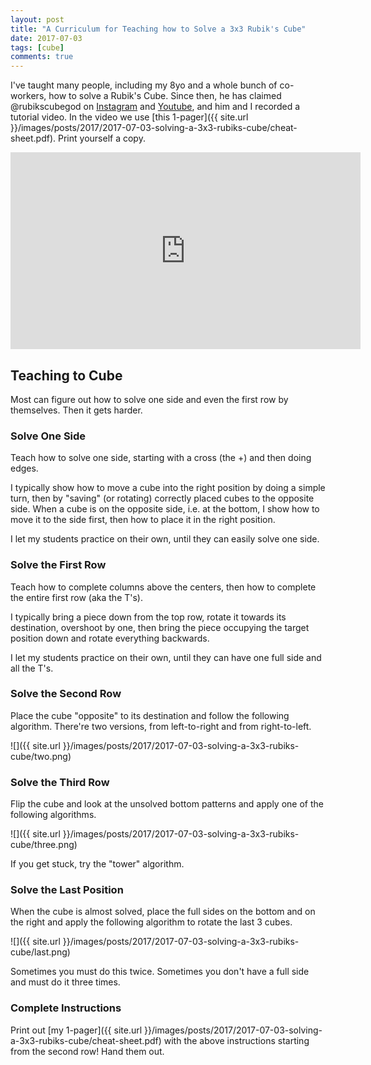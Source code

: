 ```yaml
---
layout: post
title: "A Curriculum for Teaching how to Solve a 3x3 Rubik's Cube"
date: 2017-07-03
tags: [cube]
comments: true
---
```

I've taught many people, including my 8yo and a whole bunch of co-workers, how to solve a Rubik's Cube. Since then, he has claimed @rubikscubegod on [Instagram](https://www.instagram.com/rubikscubegod/) and [Youtube](https://www.youtube.com/channel/UCBVi4JjxGD3dbYlM168ew1g), and him and I recorded a tutorial video. In the video we use [this 1-pager]({{ site.url }}/images/posts/2017/2017-07-03-solving-a-3x3-rubiks-cube/cheat-sheet.pdf). Print yourself a copy.

<iframe width="560" height="315" src="https://www.youtube.com/embed/14YWxe5Tsr0" frameborder="0" allow="accelerometer; encrypted-media; gyroscope; picture-in-picture" allowfullscreen></iframe>

## Teaching to Cube

Most can figure out how to solve one side and even the first row by themselves. Then it gets harder.

### Solve One Side

Teach how to solve one side, starting with a cross (the +) and then doing edges.

I typically show how to move a cube into the right position by doing a simple turn, then by "saving" (or rotating) correctly placed cubes to the opposite side. When a cube is on the opposite side, i.e. at the bottom, I show how to move it to the side first, then how to place it in the right position.

I let my students practice on their own, until they can easily solve one side.

### Solve the First Row

Teach how to complete columns above the centers, then how to complete the entire first row (aka the T's).

I typically bring a piece down from the top row, rotate it towards its destination, overshoot by one, then bring the piece occupying the target position down and rotate everything backwards.

I let my students practice on their own, until they can have one full side and all the T's.

### Solve the Second Row

Place the cube "opposite" to its destination and follow the following algorithm. There're two versions, from left-to-right and from right-to-left.

![]({{ site.url }}/images/posts/2017/2017-07-03-solving-a-3x3-rubiks-cube/two.png)

### Solve the Third Row

Flip the cube and look at the unsolved bottom patterns and apply one of the following algorithms.

![]({{ site.url }}/images/posts/2017/2017-07-03-solving-a-3x3-rubiks-cube/three.png)

If you get stuck, try the "tower" algorithm.

### Solve the Last Position

When the cube is almost solved, place the full sides on the bottom and on the right and apply the following algorithm to rotate the last 3 cubes.

![]({{ site.url }}/images/posts/2017/2017-07-03-solving-a-3x3-rubiks-cube/last.png)

Sometimes you must do this twice. Sometimes you don't have a full side and must do it three times.

### Complete Instructions

Print out [my 1-pager]({{ site.url }}/images/posts/2017/2017-07-03-solving-a-3x3-rubiks-cube/cheat-sheet.pdf) with the above instructions starting from the second row! Hand them out.

